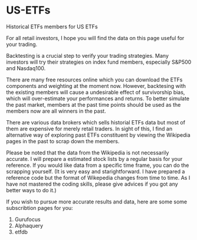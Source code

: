 # US-ETFs
Historical ETFs members for US ETFs

For all retail investors, I hope you will find the data on this page useful for your trading.

Backtesting is a crucial step to verify your trading strategies. Many investors will try their strategies on index fund members, especially S&P500 and Nasdaq100.

There are many free resources online which you can download the ETFs components and weighting at the moment now. 
However, backtesing with the existing members will cause a undesirable effect of survivorship bias, which will over-estimate your performances and returns.
To better simulate the past market, members at the past time points should be used as the members now are all winners in the past. 

There are various data brokers which sells historial ETFs data but most of them are expensive for merely retail traders. In sight of this, I find an alternative way of exploring past ETFs constituent by viewing the Wikipedia pages in the past to scrap down the members.

Please be noted that the data from the Wikipedia is not necessarily accurate. I will prepare a estimated stock lists by a regular basis for your reference. If you would like data from a specific time frame, you can do the scrapping yourself. (It is very easy and starightforward. I have prepared a reference code but the format of Wikepedia changes from time to time. As I have not mastered the coding skills, please give advices if you got any better ways to do it.)

If you wish to pursue more accurate results and data, here are some some subscribtion pages for you:
1. Gurufocus 
2. Alphaquery
3. etfdb
